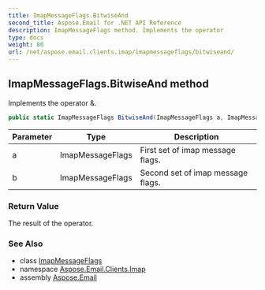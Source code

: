 ```yaml
---
title: ImapMessageFlags.BitwiseAnd
second_title: Aspose.Email for .NET API Reference
description: ImapMessageFlags method. Implements the operator 
type: docs
weight: 80
url: /net/aspose.email.clients.imap/imapmessageflags/bitwiseand/
---
```

## ImapMessageFlags.BitwiseAnd method

Implements the operator &amp;.

```csharp
public static ImapMessageFlags BitwiseAnd(ImapMessageFlags a, ImapMessageFlags b)
```

| Parameter | Type | Description |
| --- | --- | --- |
| a | ImapMessageFlags | First set of imap message flags. |
| b | ImapMessageFlags | Second set of imap message flags. |

### Return Value

The result of the operator.

### See Also

* class [ImapMessageFlags](../)
* namespace [Aspose.Email.Clients.Imap](../../imapmessageflags/)
* assembly [Aspose.Email](../../../)


